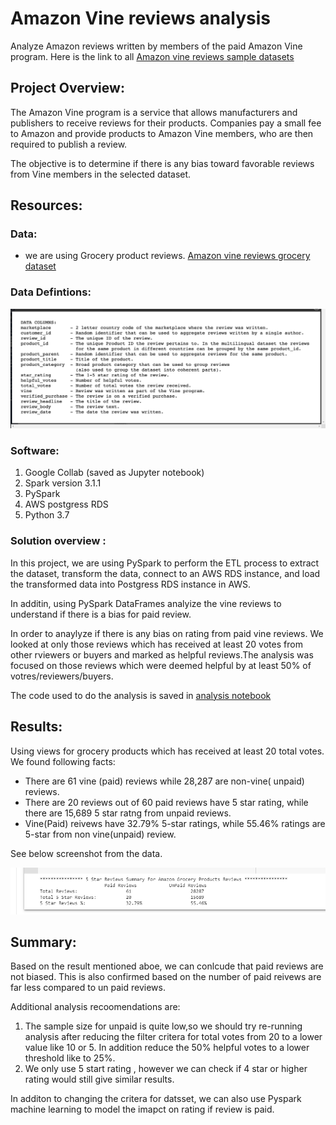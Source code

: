 # Amazon Vine reviews analysis

Analyze Amazon reviews written by members of the paid Amazon Vine program. Here is the link to all [Amazon vine reviews sample datasets](https://s3.amazonaws.com/amazon-reviews-pds/tsv/index.txt)

## Project Overview:
The Amazon Vine program is a service that allows manufacturers and publishers to receive reviews for their products. Companies  pay a small fee to Amazon and provide products to Amazon Vine members, who are then required to publish a review.

The objective is to determine if there is any bias toward favorable reviews from Vine members in the selected dataset.   


## Resources:

### Data:
- we are using Grocery product reviews. 
[Amazon vine reviews grocery dataset](https://s3.amazonaws.com/amazon-reviews-pds/tsv/amazon_reviews_us_Grocery_v1_00.tsv.gz)

### Data Defintions:
![Amazon vine reivews data defintions](Images/Amazon_vine_reviews_data_definition.png)

### Software:
1. Google Collab (saved as Jupyter notebook)
2. Spark version 3.1.1
3. PySpark
4. AWS postgress RDS
5. Python 3.7

### Solution overview : 

In this project, we are using PySpark to perform the ETL process to extract the dataset, transform the data, connect to an AWS RDS instance, and load the transformed data into Postgress RDS instance in AWS. 

In additin, using PySpark DataFrames analyize the vine reviews to understand if there is a bias for paid review.

In order to anaylyze if there is any bias on rating from paid vine reviews. We looked at only those reviews which has received at least 20 votes from other rviewers or buyers and marked as helpful reviews.The analysis was focused on those reviews which were deemed helpful by at least 50% of votres/reviewers/buyers.

The code used to do the analysis is saved in [analysis notebook](Vine_Review_Analysis.ipynb)
## Results:

Using views for grocery products which has received at least 20 total votes. We found following facts:

-   There are 61 vine (paid) reviews while 28,287 are non-vine( unpaid) reviews.
-   There are 20 reviews out of 60 paid reviews have 5 star rating, while there are 15,689 5 star ratng from unpaid reviews.
- Vine(Paid) reivews have 32.79% 5-star ratings, while 55.46% ratings are 5-star from non vine(unpaid) review.

See below screenshot from the data.

![Amazon Grocery Products reviews Summary](Images/Reviews_Summary.png)

## Summary:

Based on the result mentioned aboe, we can conlcude that paid reviews are not biased. This is also confirmed based on the number of paid reivews are far less compared to un paid reviews. 

Additional analysis recoomendations are:
1. The sample size for unpaid is quite low,so we should try re-running analysis after reducing the filter critera for total votes from 20 to a lower value like 10 or 5. In addition reduce the 50% helpful votes to a lower threshold like to 25%.
2. We only use 5 start rating , however we can check if 4 star or higher rating would still give similar results.

In additon to changing the critera for datsset, we can also use Pyspark machine learning to model the imapct on rating if review is paid.
